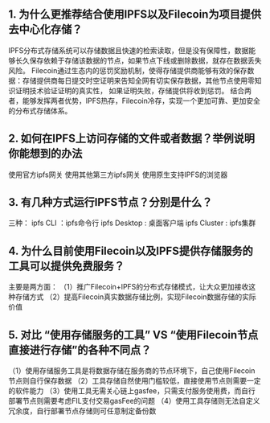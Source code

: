 ## 1. 为什么更推荐结合使用IPFS以及Filecoin为项目提供去中心化存储？

IPFS分布式存储系统可以存储数据且快速的检索读取，但是没有保障性，数据能够长久保存依赖于存储该数据的节点，如果节点下线或删除数据，就存在数据丢失风险。
Filecoin通过生态内的惩罚奖励机制，使得存储提供商能够有效的保存数据：存储提供商每日提交时空证明来告知全网有切实保存数据，其他节点使用零知识证明技术验证证明的真实性，
如果证明失败，存储提供将收到惩罚。
结合两者，能够发挥两者优势，IPFS热存，Filecoin冷存，实现一个更加可靠、更加安全的分布式存储体系。

## 2. 如何在IPFS上访问存储的文件或者数据？举例说明你能想到的办法

使用官方ipfs网关
使用其他第三方ipfs网关
使用原生支持IPFS的浏览器

## 3. 有几种方式运行IPFS节点？分别是什么？

三种：
ipfs CLI  ：ipfs命令行
ipfs Desktop : 桌面客户端
ipfs Cluster  : ipfs集群

## 4. 为什么目前使用Filecoin以及IPFS提供存储服务的工具可以提供免费服务？

主要是两方面：
（1）推广Filecoin+IPFS的分布式存储模式，让大众更加接收这种存储方式
（2）提高Filecoin真实数据存储比例，实现Filecoin数据存储的实际价值

## 5. 对比 “使用存储服务的工具”  VS “使用Filecoin节点直接进行存储”的各种不同点？

（1）使用存储服务工具是将数据存储在服务商的节点环境下，自己使用Filecoin节点则自行保存数据
（2）工具存储自然使用门槛较低，直接使用节点则需要一定的软件能力
（3）使用工具无需关心链上gasfee，只需支付服务使用费，而自行部署节点则需要考虑FIL支付交易gasFee的问题
（4）使用工具存储则无法自定义冗余度，自行部署节点存储则可任意制定备份数

